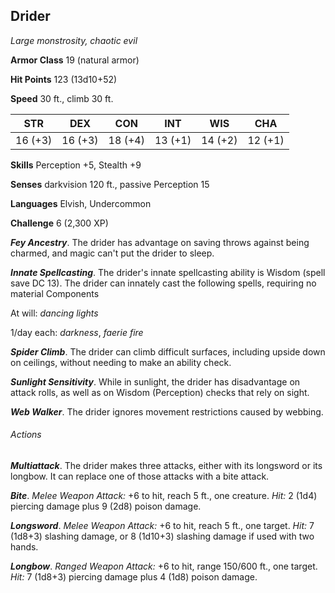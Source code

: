 ## Drider

*Large monstrosity, chaotic evil*

**Armor Class** 19 (natural armor)

**Hit Points** 123 (13d10+52)

**Speed** 30 ft., climb 30 ft.

| STR      | DEX      | CON      | INT      | WIS      | CHA      |
|:--------:|:--------:|:--------:|:--------:|:--------:|:--------:|
| 16 (+3)  | 16 (+3)  | 18 (+4)  | 13 (+1)  | 14 (+2)  | 12 (+1)  |

**Skills** Perception +5, Stealth +9

**Senses** darkvision 120 ft., passive Perception 15

**Languages** Elvish, Undercommon

**Challenge** 6 (2,300 XP)

***Fey Ancestry***. The drider has advantage on saving throws against being charmed, and magic can't put the drider to sleep.

***Innate Spellcasting***. The drider's innate spellcasting ability is Wisdom (spell save DC 13). The drider can innately cast the following spells, requiring no material Components

At will: *dancing lights*

1/day each: *darkness*, *faerie fire*

***Spider Climb***. The drider can climb difficult surfaces, including upside down on ceilings, without needing to make an ability check.

***Sunlight Sensitivity***. While in sunlight, the drider has disadvantage on attack rolls, as well as on Wisdom (Perception) checks that rely on sight.

***Web Walker***. The drider ignores movement restrictions caused by webbing.

###### Actions

***Multiattack***. The drider makes three attacks, either with its longsword or its longbow. It can replace one of those attacks with a bite attack.

***Bite***. *Melee Weapon Attack:* +6 to hit, reach 5 ft., one creature. *Hit:* 2 (1d4) piercing damage plus 9 (2d8) poison damage.

***Longsword***. *Melee Weapon Attack:* +6 to hit, reach 5 ft., one target. *Hit:* 7 (1d8+3) slashing damage, or 8 (1d10+3) slashing damage if used with two hands.

***Longbow***. *Ranged Weapon Attack:* +6 to hit, range 150/600 ft., one target. *Hit:* 7 (1d8+3) piercing damage plus 4 (1d8) poison damage.